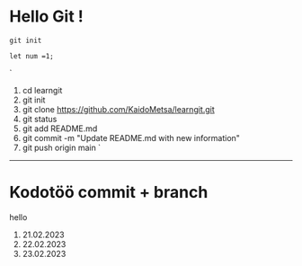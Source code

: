 # Hello Git !

`git init`


```
let num =1;
```

`
1. cd learngit
2. git init
3. git clone https://github.com/KaidoMetsa/learngit.git
4. git status
5. git add README.md
6. git commit -m "Update README.md with new information"
7. git push origin main
`


______________________________

# Kodotöö commit + branch 

hello

1. 21.02.2023
2. 22.02.2023
3. 23.02.2023
